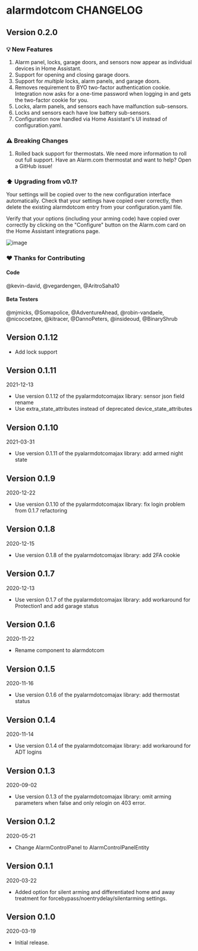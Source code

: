 # alarmdotcom CHANGELOG

## Version 0.2.0

### 💡 New Features

1. Alarm panel, locks, garage doors, and sensors now appear as individual devices in Home Assistant.
2. Support for opening and closing garage doors.
3. Support for _multiple_ locks, alarm panels, and garage doors.
4. Removes requirement to BYO two-factor authentication cookie. Integration now asks for a one-time password when logging in and gets the two-factor cookie for you.
5. Locks, alarm panels, and sensors each have malfunction sub-sensors.
6. Locks and sensors each have low battery sub-sensors.
7. Configuration now handled via Home Assistant's UI instead of configuration.yaml.

### ⚠️ Breaking Changes

1. Rolled back support for thermostats. We need more information to roll out full support. Have an Alarm.com thermostat and want to help? Open a GitHub issue!

### ⬆️ Upgrading from v0.1?

Your settings will be copied over to the new configuration interface automatically. Check that your settings have copied over correctly, then delete the existing alarmdotcom entry from your configuration.yaml file.

Verify that your options (including your arming code) have copied over correctly by clicking on the "Configure" button on the Alarm.com card on the Home Assistant integrations page.

![image](https://user-images.githubusercontent.com/466460/150624822-10e83560-d888-4bc1-9b2b-7024b97cae2d.png)

### ❤️ Thanks for Contributing
#### Code
@kevin-david, @vegardengen, @AritroSaha10 
#### Beta Testers
@mjmicks, @Somapolice, @AdventureAhead, @robin-vandaele, @nicocoetzee, @kitracer, @DannoPeters, @insideoud, @BinaryShrub

## Version 0.1.12
- Add lock support

## Version 0.1.11
2021-12-13
- Use version 0.1.12 of the pyalarmdotcomajax library: sensor json field rename
- Use extra_state_attributes instead of deprecated device_state_attributes

## Version 0.1.10
2021-03-31
- Use version 0.1.11 of the pyalarmdotcomajax library: add armed night state

## Version 0.1.9
2020-12-22
- Use version 0.1.10 of the pyalarmdotcomajax library: fix login problem from 0.1.7 refactoring

## Version 0.1.8
2020-12-15
- Use version 0.1.8 of the pyalarmdotcomajax library: add 2FA cookie

## Version 0.1.7
2020-12-13
- Use version 0.1.7 of the pyalarmdotcomajax library: add workaround for Protection1 and add garage status

## Version 0.1.6
2020-11-22
- Rename component to alarmdotcom

## Version 0.1.5
2020-11-16
- Use version 0.1.6 of the pyalarmdotcomajax library: add thermostat status

## Version 0.1.4
2020-11-14
- Use version 0.1.4 of the pyalarmdotcomajax library: add workaround for ADT logins

## Version 0.1.3
2020-09-02
- Use version 0.1.3 of the pyalarmdotcomajax library: omit arming parameters when false and only relogin on 403 error.

## Version 0.1.2
2020-05-21
- Change AlarmControlPanel to AlarmControlPanelEntity

## Version 0.1.1
2020-03-22
- Added option for silent arming and differentiated home and away treatment for forcebypass/noentrydelay/silentarming settings.

## Version 0.1.0
2020-03-19
- Initial release.
